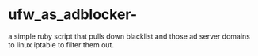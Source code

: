 # ufw_as_adblocker-
a simple ruby script that pulls down blacklist and those ad server domains to linux iptable to filter them out. 
